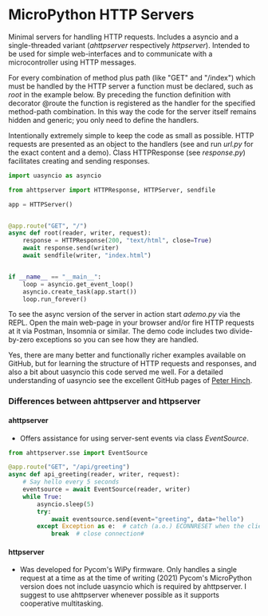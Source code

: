 # MicroPython HTTP Servers

Minimal servers for handling HTTP requests. Includes a asyncio and a single-threaded variant (*ahttpserver* respectively *httpserver*). Intended to be used for simple web-interfaces and to communicate with a microcontroller using HTTP messages.

For every combination of method plus path (like "GET" and "/index") which must be handled by the HTTP server a function must be declared, such as *root* in the example below. By preceding the function definition with decorator @route the function is registered as the handler for the specified method-path combination. In this way the code for the server itself remains hidden and generic; you only need to define the handlers.

Intentionally extremely simple to keep the code as small as possible. HTTP requests are presented as an object to the handlers (see and run *url.py* for the exact content and a demo). Class HTTPResponse (see *response.py*) facilitates creating and sending responses.

``` Python
import uasyncio as asyncio

from ahttpserver import HTTPResponse, HTTPServer, sendfile

app = HTTPServer()


@app.route("GET", "/")
async def root(reader, writer, request):
    response = HTTPResponse(200, "text/html", close=True)
    await response.send(writer)
    await sendfile(writer, "index.html")


if __name__ == "__main__":
    loop = asyncio.get_event_loop()
    asyncio.create_task(app.start())
    loop.run_forever()
```
To see the async version of the server in action start *ademo.py* via the REPL. Open the main web-page in your browser and/or fire HTTP requests at it via Postman, Insomnia or similar. The demo code includes two divide-by-zero exceptions so you can see how they are handled.

Yes, there are many better and functionally richer examples available on GitHub, but for learning the structure of HTTP requests and responses, and also a bit about uasyncio this code served me well. For a detailed understanding of uasyncio see the excellent GitHub pages of [Peter Hinch](https://github.com/peterhinch/micropython-async/blob/master/v3/docs/TUTORIAL.md).

### Differences between ahttpserver and httpserver
#### ahttpserver
- Offers assistance for using server-sent events via class *EventSource*.
``` Python
from ahttpserver.sse import EventSource

@app.route("GET", "/api/greeting")
async def api_greeting(reader, writer, request):
    # Say hello every 5 seconds
    eventsource = await EventSource(reader, writer)
    while True:
        asyncio.sleep(5)
        try:
            await eventsource.send(event="greeting", data="hello")
        except Exception as e:  # catch (a.o.) ECONNRESET when the client has disappeared
            break  # close connection#
```
#### httpserver
- Was developed for Pycom's WiPy firmware. Only handles a single request at a time as at the time of writing (2021) Pycom's MicroPython version does not include uasyncio which is required by ahttpserver. I suggest to use ahttpserver whenever possible as it supports cooperative multitasking.
